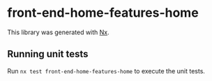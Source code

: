 # front-end-home-features-home

This library was generated with [Nx](https://nx.dev).

## Running unit tests

Run `nx test front-end-home-features-home` to execute the unit tests.

